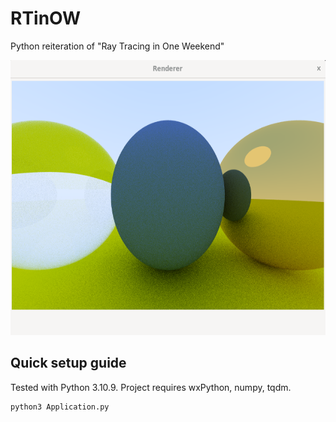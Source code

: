 # RTinOW
Python reiteration of "Ray Tracing in One Weekend"

<p align="center" float="left">
  <img src="images/render.png" alt="Render" style="height:440px"/>
</p>

## Quick setup guide
Tested with Python 3.10.9. Project requires wxPython, numpy, tqdm.

```bash
python3 Application.py
```